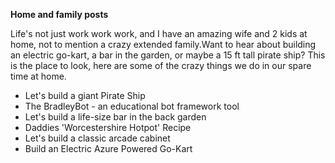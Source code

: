 **Home and family posts**

Life's not just work work work, and I have an amazing wife and 2 kids at home, not to mention a crazy extended family.Want to hear about building an electric go-kart, a bar in the garden, or maybe a 15 ft tall pirate ship? This is the place to look, here are some of the crazy things we do in our spare time at home.

* Let's build a giant Pirate Ship
* The BradleyBot - an educational bot framework tool
* Let's build a life-size bar in the back garden
* Daddies 'Worcestershire Hotpot' Recipe
* Let's build a classic arcade cabinet
* <Pending>Build an Electric Azure Powered Go-Kart</Pending>
